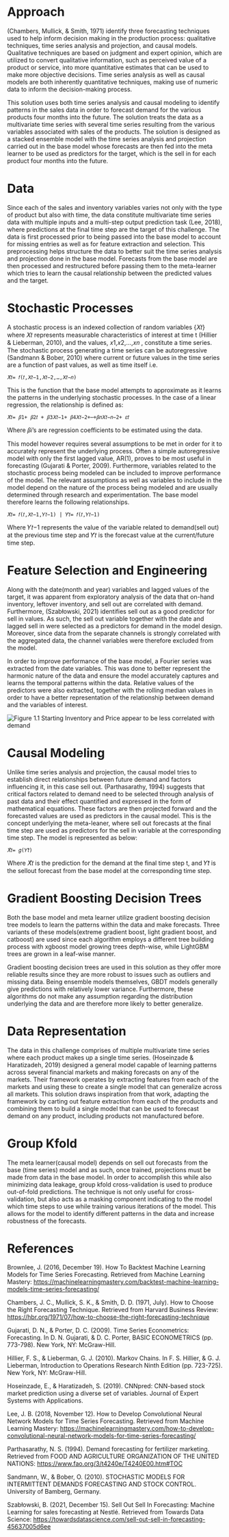 # Approach
(Chambers, Mullick, & Smith, 1971) identify three forecasting techniques used to help inform decision making in the production process: qualitative techniques, time series analysis and projection, and causal models. Qualitative techniques are based on judgment and expert opinion, which are utilized to convert qualitative information, such as perceived value of a product or service, into more quantitative estimates that can be used to make more objective decisions. Time series analysis as well as causal models are both inherently quantitative techniques, making use of numeric data to inform the decision-making process.

This solution uses both time series analysis and causal modeling to identify patterns in the sales data in order to forecast demand for the various products four months into the future. The solution treats the data as a multivariate time series with several time series resulting from the various variables associated with sales of the products. The solution is designed as a stacked ensemble model with the time series analysis and projection carried out in the base model whose forecasts are then fed into the meta learner to be used as predictors for the target, which is the sell in for each product four months into the future.

# Data
Since each of the sales and inventory variables varies not only with the type of product but also with time, the data constitute multivariate time series data with multiple inputs and a multi-step output prediction task (Lee, 2018), where predictions at the final time step are the target of this challenge. The data is first processed prior to being passed into the base model to account for missing entries as well as for feature extraction and selection. This preprocessing helps structure the data to better suit the time series analysis and projection done in the base model. Forecasts from the base model are then processed and restructured before passing them to the meta-learner which tries to learn the causal relationship between the predicted values and the target.

# Stochastic Processes
A stochastic process is an indexed collection of random variables {𝑋𝑡} where 𝑋𝑡 represents measurable characteristics of interest at time t (Hillier & Lieberman, 2010), and the values, 𝑥1,𝑥2,…,𝑥𝑛 , constitute a time series. The stochastic process generating a time series can be autoregressive (Sandmann & Bober, 2010) where current or future values in the time series are a function of past values, as well as time itself i.e. 

    𝑋̂𝑡= 𝑓(𝑡,𝑋𝑡−1,𝑋𝑡−2,…,𝑋𝑡−𝑛)

This is the function that the base model attempts to approximate as it learns the patterns in the underlying stochastic processes. In the case of a linear regression, the relationship is defined as:

    𝑋̂𝑡= 𝛽1+ 𝛽2𝑡 + 𝛽3𝑋𝑡−1+ 𝛽4𝑋𝑡−2+⋯+𝛽𝑛𝑋𝑡−𝑛−2+ 𝜀𝑡

Where 𝛽𝑖’s are regression coefficients to be estimated using the data.

This model however requires several assumptions to be met in order for it to accurately represent the underlying process. Often a simple autoregressive model with only the first lagged value, AR(1), proves to be most useful in forecasting (Gujarati & Porter, 2009). Furthermore, variables related to the stochastic process being modeled can be included to improve performance of the model. The relevant assumptions as well as variables to include in the model depend on the nature of the process being modeled and are usually determined through research and experimentation. The base model therefore learns the following relationships. 

    𝑋̂𝑡= 𝑓(𝑡,𝑋𝑡−1,𝑌𝑡−1) | 𝑌̂𝑡= 𝑓(𝑡,𝑌𝑡−1)

Where 𝑌𝑡−1 represents the value of the variable related to demand(sell out) at the previous time step and 𝑌̂𝑡 is the forecast value at the current/future time step.

# Feature Selection and Engineering
Along with the date(month and year) variables and lagged values of the target, it was apparent from exploratory analysis of the data that on-hand inventory, leftover inventory, and sell out are correlated with demand. Furthermore, (Szabłowski, 2021) identifies sell out as a good predictor for sell in values. As such, the sell out variable together with the date and lagged sell in were selected as a predictors for demand in the model design. Moreover, since data from the separate channels is strongly correlated with the aggregated data, the channel variables were therefore excluded from the model.

In order to improve performance of the base model, a Fourier series was extracted from the date variables. This was done to better represent the harmonic nature of the data and ensure the model accurately captures and learns the temporal patterns within the data. Relative values of the predictors were also extracted, together with the rolling median values in order to have a better representation of the relationship between demand and the variables of interest.

![Figure 1.1 Starting Inventory and Price appear to be less correlated with demand](media/exploratory%20analysis.png)

# Causal Modeling

Unlike time series analysis and projection, the causal model tries to establish direct relationships between future demand and factors influencing it, in this case sell out. (Parthasarathy, 1994) suggests that critical factors related to demand need to be selected through analysis of past data and their effect quantified and expressed in the form of mathematical equations. These factors are then projected forward and the forecasted values are used as predictors in the causal model. This is the concept underlying the meta-leaner, where sell out forecasts at the final time step are used as predictors for the sell in variable at the corresponding time step. The model is represented as below: 

    𝑋̂̇𝑡= 𝑔(𝑌𝑡̂)

Where 𝑋̂̇𝑡 is the prediction for the demand at the final time step t, and 𝑌𝑡̂ is the sellout forecast from the base model at the corresponding time step.

# Gradient Boosting Decision Trees
Both the base model and meta learner utilize gradient boosting decision tree models to learn the patterns within the data and make forecasts. Three variants of these models(extreme gradient boost, light gradient boost, and catboost) are used since each algorithm employs a different tree building process with xgboost model growing trees depth-wise, while LightGBM trees are grown in a leaf-wise manner.

Gradient boosting decision trees are used in this solution as they offer more reliable results since they are more robust to issues such as outliers and missing data. Being ensemble models themselves, GBDT models generally give predictions with relatively lower variance. Furthermore, these algorithms do not make any assumption regarding the distribution underlying the data and are therefore more likely to better generalize.

# Data Representation
The data in this challenge comprises of multiple multivariate time series where each product makes up a single time series. (Hoseinzade & Haratizadeh, 2019) designed a general model capable of learning patterns across several financial markets and making forecasts on any of the markets. Their framework operates by extracting features from each of the markets and using these to create a single model that can generalize across all markets. This solution draws inspiration from that work, adapting the framework by carting out feature extraction from each of the products and combining them to build a single model that can be used to forecast demand on any product, including products not manufactured before.

# Group Kfold

The meta learner(causal model) depends on sell out forecasts from the base (time series) model and as such, once trained, projections must be made from data in the base model. In order to accomplish this while also minimizing data leakage, group kfold cross-validation is used to produce out-of-fold predictions. The technique is not only useful for cross-validation, but also acts as a masking component indicating to the model which time steps to use while training various iterations of the model. This allows for the model to identify different patterns in the data and increase robustness of the forecasts.

# References
Brownlee, J. (2016, December 19). How To Backtest Machine Learning Models for Time Series Forecasting. Retrieved from Machine Learning Mastery: https://machinelearningmastery.com/backtest-machine-learning-models-time-series-forecasting/

Chambers, J. C., Mullick, S. K., & Smith, D. D. (1971, July). How to Choose the Right Forecasting Technique. Retrieved from Harvard Business Review: https://hbr.org/1971/07/how-to-choose-the-right-forecasting-technique

Gujarati, D. N., & Porter, D. C. (2009). Time Series Econometrics: Forecasting. In D. N. Gujarati, & D. C. Porter, BASIC ECONOMETRICS (pp. 773-798). New York, NY: McGraw-Hill.

Hillier, F. S., & Lieberman, G. J. (2010). Markov Chains. In F. S. Hillier, & G. J. Lieberman, Introduction to Operations Research Ninth Edition (pp. 723-725). New York, NY: McGraw-Hill.

Hoseinzade, E., & Haratizadeh, S. (2019). CNNpred: CNN-based stock market prediction using a diverse set of variables. Journal of Expert Systems with Applications.

Lee, J. B. (2018, November 12). How to Develop Convolutional Neural Network Models for Time Series Forecasting. Retrieved from Machine Learning Mastery: https://machinelearningmastery.com/how-to-develop-convolutional-neural-network-models-for-time-series-forecasting/

Parthasarathy, N. S. (1994). Demand forecasting for fertilizer marketing. Retrieved from FOOD AND AGRICULTURE ORGANIZATION OF THE UNITED NATIONS: https://www.fao.org/3/t4240e/T4240E00.htm#TOC

Sandmann, W., & Bober, O. (2010). STOCHASTIC MODELS FOR INTERMITTENT DEMANDS FORECASTING AND STOCK CONTROL. University of Bamberg, Germany.

Szabłowski, B. (2021, December 15). Sell Out Sell In Forecasting: Machine Learning for sales forecasting at Nestlé. Retrieved from Towards Data Science: https://towardsdatascience.com/sell-out-sell-in-forecasting-45637005d6ee